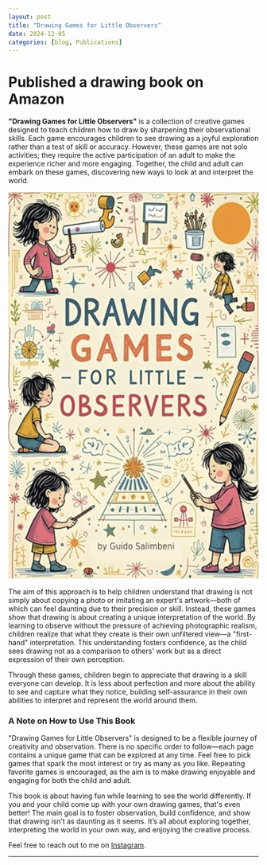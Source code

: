 ```yaml
---
layout: post
title: "Drawing Games for Little Observers"
date: 2024-12-05
categories: [blog, Publications]
---
```


# Published a drawing book on Amazon

**"Drawing Games for Little Observers"** is a collection of creative games designed to teach children how to draw by sharpening their observational skills. Each game encourages children to see drawing as a joyful exploration rather than a test of skill or accuracy. However, these games are not solo activities; they require the active participation of an adult to make the experience richer and more engaging. Together, the child and adult can embark on these games, discovering new ways to look at and interpret the world.

![Drawing Games for Little Observers](/images/book.png)

The aim of this approach is to help children understand that drawing is not simply about copying a photo or imitating an expert's artwork—both of which can feel daunting due to their precision or skill. Instead, these games show that drawing is about creating a unique interpretation of the world. By learning to observe without the pressure of achieving photographic realism, children realize that what they create is their own unfiltered view—a "first-hand" interpretation. This understanding fosters confidence, as the child sees drawing not as a comparison to others' work but as a direct expression of their own perception.

Through these games, children begin to appreciate that drawing is a skill everyone can develop. It is less about perfection and more about the ability to see and capture what they notice, building self-assurance in their own abilities to interpret and represent the world around them.

### A Note on How to Use This Book

"Drawing Games for Little Observers" is designed to be a flexible journey of creativity and observation. There is no specific order to follow—each page contains a unique game that can be explored at any time. Feel free to pick games that spark the most interest or try as many as you like. Repeating favorite games is encouraged, as the aim is to make drawing enjoyable and engaging for both the child and adult.

This book is about having fun while learning to see the world differently. If you and your child come up with your own drawing games, that's even better! The main goal is to foster observation, build confidence, and show that drawing isn’t as daunting as it seems. It’s all about exploring together, interpreting the world in your own way, and enjoying the creative process.

Feel free to reach out to me on [Instagram](https://instagram.com/guidosalimbeni).

---
